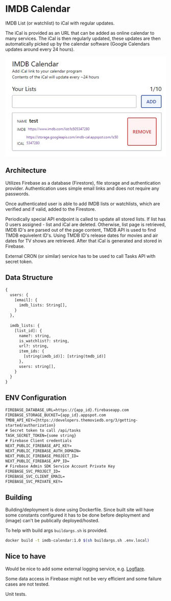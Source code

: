 # IMDB Calendar

IMDB List (or watchlist) to iCal with regular updates.

The iCal is provided as an URL that can be added as online calendar to many services. The iCal is then regularly updated, these updates are then automatically picked up by the calendar software (Google Calendars updates around every 24 hours).

![App](/main.jpg 'Screenshot')

## Architecture

Utilizes Firebase as a database (Firestore), file storage and authentication provider. Authentication uses simple email links and does not require any passwords.

Once authenticated user is able to add IMDB lists or watchlists, which are verified and if valid, added to the Firestore.

Periodically special API endpoint is called to update all stored lists. If list has 0 users assigned - list and iCal are deleted. Otherwise, list page is retrieved, IMDB ID's are parsed out of the page content, TMDB API is used to find TMDB equivelent ID's. Using TMDB ID's release dates for movies and air dates for TV shows are retrieved. After that iCal is generated and stored in Firebase.

External CRON (or similar) service has to be used to call Tasks API with secret token.

## Data Structure

```
{
  users: {
    [email]: {
      imdb_lists: String[],
    }
  },

  imdb_lists: {
    [list_id]: {
      name?: string,
      is_watchlist?: string,
      url?: string,
      item_ids: {
        [string(imdb_id)]: [string(tmdb_id)]
      },
      users: string[],
    }
  }
}
```

## ENV Configuration

```
FIREBASE_DATABASE_URL=https://{app_id}.firebaseapp.com
FIREBASE_STORAGE_BUCKET={app_id}.appspot.com
TMDB_API_KEY={https://developers.themoviedb.org/3/getting-started/authorization}
# Secret token to call /api/tasks
TASK_SECRET_TOKEN={some string}
# Firebase Client credentials
NEXT_PUBLIC_FIREBASE_API_KEY=
NEXT_PUBLIC_FIREBASE_AUTH_DOMAIN=
NEXT_PUBLIC_FIREBASE_PROJECT_ID=
NEXT_PUBLIC_FIREBASE_APP_ID=
# Firebase Admin SDK Service Account Private Key
FIREBASE_SVC_PROJECT_ID=
FIREBASE_SVC_CLIENT_EMAIL=
FIREBASE_SVC_PRIVATE_KEY=
```

## Building

Building/deployment is done using Dockerfile. Since built site will have some constants configured it has to be done before deployment and (image) can't be publically deployed/hosted.

To help with build args `buildargs.sh` is provided.

```sh
docker build -t imdb-calendar:1.0 $(sh buildargs.sh .env.local)
```

## Nice to have

Would be nice to add some external logging service, e.g. [Logflare](https://logflare.app/).

Some data access in Firebase might not be very efficient and some failure cases are not tested.

Unit tests.
